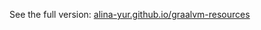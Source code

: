 See the full version: [alina-yur.github.io/graalvm-resources](https://alina-yur.github.io/graalvm-resources/)
